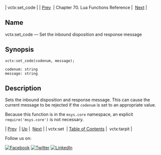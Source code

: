 | vctx:set_code |
| [Prev](lua.ref.vctx_set.php)  | Chapter 70. Lua Functions Reference |  [Next](lua.ref.vctx_tarpit.php) |

<a name="lua.ref.vctx_set_code"></a>
## Name

vctx:set_code — Set the inbound disposition and response message

<a name="idp19317616"></a>
## Synopsis

`vctx:set_code(codenum, message);`

```
codenum: string
message: string
```
<a name="idp19320608"></a>
## Description

Sets the inbound disposition and response message. This can cause the current message to be rejected if the `codenum` is set to an appropriate value.

Because this function is in the `msys.core` namespace, an explicit `require('msys.core')` is not necessary.

| [Prev](lua.ref.vctx_set.php)  | [Up](lua.function.details.php) |  [Next](lua.ref.vctx_tarpit.php) |
| vctx:set  | [Table of Contents](index.php) |  vctx:tarpit |

Follow us on:

[![Facebook](https://support.messagesystems.com/images/icon-facebook.png)](http://www.facebook.com/messagesystems) [![Twitter](https://support.messagesystems.com/images/icon-twitter.png)](http://twitter.com/#!/MessageSystems) [![LinkedIn](https://support.messagesystems.com/images/icon-linkedin.png)](http://www.linkedin.com/company/message-systems)